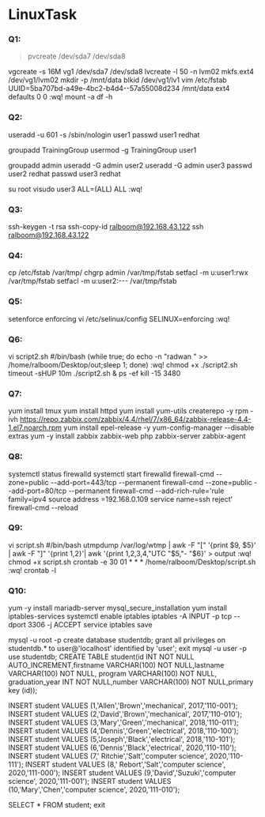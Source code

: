# LinuxTask

### Q1:

>pvcreate /dev/sda7 /dev/sda8

vgcreate -s 16M vg1 /dev/sda7 /dev/sda8
lvcreate -l 50 -n lvm02
mkfs.ext4 /dev/vg1/lvm02
mkdir -p /mnt/data
blkid /dev/vg1/lv1
vim /etc/fstab
UUID=5ba707bd-a49e-4bc2-b4d4--57a55008d234 /mnt/data ext4 defaults 0 0
:wq!
mount -a
df -h

### Q2:

useradd -u 601 -s /sbin/nologin user1
passwd user1
redhat

groupadd TrainingGroup
usermod -g TrainingGroup user1

groupadd admin
useradd -G admin user2
useradd -G admin user3
passwd user2
redhat
passwd user3
redhat

su root
visudo
user3 ALL=(ALL) ALL
:wq!


### Q3:

ssh-keygen -t rsa
ssh-copy-id ralboom@192.168.43.122 
ssh ralboom@192.168.43.122

### Q4:

cp /etc/fstab /var/tmp/
chgrp admin /var/tmp/fstab
setfacl -m u:user1:rwx /var/tmp/fstab
setfacl -m u:user2:--- /var/tmp/fstab


### Q5:

setenforce enforcing 
vi /etc/selinux/config
SELINUX=enforcing
:wq!


### Q6:
vi script2.sh
#/bin/bash
(while true; do echo -n "radwan " >> /home/ralboom/Desktop/out;sleep 1; done)
:wq!
chmod +x ./script2.sh
timeout -sHUP 10m ./script2.sh &
ps -ef
kill -15 3480


### Q7:
yum install tmux
yum install httpd
yum install yum-utils createrepo -y
rpm -ivh https://repo.zabbix.com/zabbix/4.4/rhel/7/x86_64/zabbix-release-4.4-1.el7.noarch.rpm
yum install epel-release -y
yum-config-manager --disable extras
yum -y install zabbix zabbix-web php zabbix-server zabbix-agent



### Q8:

systemctl status firewalld
systemctl start  firewalld
firewall-cmd --zone=public --add-port=443/tcp --permanent
firewall-cmd --zone=public --add-port=80/tcp --permanent
firewall-cmd --add-rich-rule='rule family=ipv4 source address =192.168.0.109 service name=ssh reject'
firewall-cmd --reload
 

### Q9:

vi script.sh
#/bin/bash
utmpdump /var/log/wtmp | awk -F "[" '{print $9, $5}' | awk -F "]" '{print $1,$2}'| awk '{print $1,$2,$3,$4,"UTC "$5,"- "$6}' > output
:wq!
chmod +x script.sh 
crontab -e
30 01 * * * /home/ralboom/Desktop/script.sh
:wq!
crontab -l


### Q10:

yum -y install mariadb-server
mysql_secure_installation
yum install iptables-services
systemctl enable iptables
iptables -A INPUT -p tcp --dport 3306 -j ACCEPT
service iptables save

mysql -u root -p
create database studentdb;
grant all privileges on studentdb.* to user@'localhost' identified by 'user';
exit
mysql -u user -p
use studentdb;
CREATE TABLE student(id INT NOT NULL AUTO_INCREMENT,firstname VARCHAR(100) NOT NULL,lastname VARCHAR(100) NOT NULL, 
program VARCHAR(100) NOT NULL, graduation_year INT NOT NULL,number VARCHAR(100) NOT NULL,primary key (id));

INSERT student VALUES (1,'Allen','Brown','mechanical', 2017,'110-001');
INSERT student VALUES (2,'David','Brown','mechanical', 2017,'110-010');
INSERT student VALUES (3,'Mary','Green','mechanical', 2018,'110-011');
INSERT student VALUES (4,'Dennis','Green','electrical', 2018,'110-100');
INSERT student VALUES (5,'Joseph','Black','electrical', 2018,'110-101');
INSERT student VALUES (6,'Dennis','Black','electrical', 2020,'110-110');
INSERT student VALUES (7,' Ritchie','Salt','computer science', 2020,'110-111');
INSERT student VALUES (8,' Rebort','Salt','computer science', 2020,'111-000');
INSERT student VALUES (9,'David','Suzuki','computer science', 2020,'111-001');
INSERT student VALUES (10,'Mary','Chen','computer science', 2020,'111-010');

SELECT * FROM student;
exit




